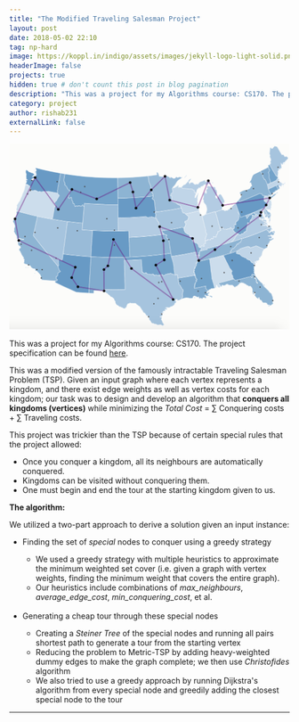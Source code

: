 ```yaml
---
title: "The Modified Traveling Salesman Project"
layout: post
date: 2018-05-02 22:10
tag: np-hard
image: https://koppl.in/indigo/assets/images/jekyll-logo-light-solid.png
headerImage: false
projects: true
hidden: true # don't count this post in blog pagination
description: "This was a project for my Algorithms course: CS170. The project specification can be found [here](../assets/cs170-spec.pdf)."
category: project
author: rishab231
externalLink: false
---
```


![The Modified Traveling Salesman Problem](../assets/images/map.png)

This was a project for my Algorithms course: CS170. The project specification can be found [here](../assets/cs170-spec.pdf).

This was a modified version of the famously intractable Traveling Salesman Problem (TSP). Given an input graph where each vertex represents a kingdom, and there exist edge weights as well as vertex costs for each kingdom; our task was to design and develop an algorithm that <b>conquers all kingdoms (vertices)</b> while minimizing the <i>Total Cost</i> = ∑ Conquering costs + ∑ Traveling costs.

This project was trickier than the TSP because of certain special rules that the project allowed:
- Once you conquer a kingdom, all its neighbours are automatically conquered.
- Kingdoms can be visited without conquering them.
- One must begin and end the tour at the starting kingdom given to us.


<b>The algorithm:</b>

We utilized a two-part approach to derive a solution given an input instance:
<ul>
	<li>Finding the set of <i>special</i> nodes to conquer using a greedy strategy</li>
	<ul>
	<li>We used a greedy strategy with multiple heuristics to approximate the minimum weighted set cover (i.e. given a graph with vertex weights, finding the minimum weight that covers the entire graph).</li>
	<li>Our heuristics include combinations of <i>max_neighbours</i>, <i>average_edge_cost</i>, <i>min_conquering_cost</i>, et al.</li>
	</ul>
	<br>
	<li>Generating a cheap tour through these special nodes</li>
	<ul>
		<li>Creating a <i>Steiner Tree</i> of the special nodes and running all pairs shortest path to generate a tour from the starting vertex</li>
		<li>Reducing the problem to Metric-TSP by adding heavy-weighted dummy edges to make the graph complete; we then use <i>Christofides</i> algorithm</li>
		<li>We also tried to use a greedy approach by running Dijkstra's algorithm from every special node and greedily adding the closest special node to the tour</li>
	</ul>
</ul>
	
---